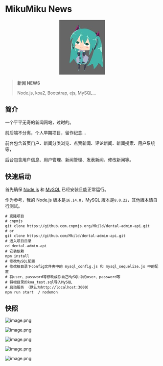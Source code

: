 # MikuMiku News

<p align="center">
    <img src="./public/images/miku.jpg" alt="mikumiku_news" />
</p>

> **新闻 NEWS**
>
> Node.js, koa2, Bootstrap, ejs, MySQL...

## 简介

一个平平无奇的新闻网站，过时的。

前后端不分离，个人早期项目，留作纪念...

前台包含首页门户、新闻分类浏览、点赞新闻、评论新闻、新闻搜索、用户系统等，

后台包含用户信息、用户管理、新闻管理、发表新闻、修改新闻等。

## 快速启动

首先确保 [Node.js](https://nodejs.org/en/) 和 [MySQL](https://www.mysql.com/) 已经安装且能正常运行。

作为参考，我的 Node.js 版本是`16.14.0`，MySQL 版本是`8.0.22`，其他版本请自行测试。

```shell
# 克隆项目
# cnpmjs
git clone https://github.com.cnpmjs.org/Mkild/dental-admin-api.git
# or
git clone https://github.com/Mkild/dental-admin-api.git
# 进入项目目录
cd dental-admin-api
# 安装依赖
npm install
# 修改MySQL配置
# 修改根目录下config文件夹中的 mysql_config.js 和 mysql_sequelize.js 中的配置
# 将user、password等修改成你自己MySQL中的user、password等
# 将根目录的koa_test.sql导入MySQL
# 启动服务 （默认为http://localhost:3000）
npm run start  / nodemon

```

## 快照

![image.png](https://i.imgur.com/TwU4Ksf.png)

![image.png](https://i.imgur.com/CwNNTOs.png)

![image.png](https://i.imgur.com/FKOTcg9.png)

![image.png](https://i.imgur.com/or54Bmh.png)

![image.png](https://i.imgur.com/zYeiSHf.png)
